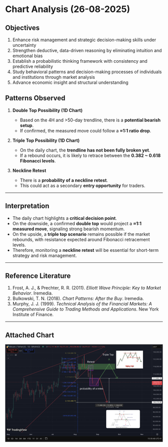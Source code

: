 # Chart Analysis (26-08-2025)

## Objectives  

1. Enhance risk management and strategic decision-making skills under uncertainty  
2. Strengthen deductive, data-driven reasoning by eliminating intuition and emotional bias  
3. Establish a probabilistic thinking framework with consistency and predictive reliability  
4. Study behavioral patterns and decision-making processes of individuals and institutions through market analysis  
5. Advance economic insight and structural understanding  

## Patterns Observed
1. **Double Top Possibility (1D Chart)**
   - Based on the 4H and >50-day trendline, there is a **potential bearish setup**.
   - If confirmed, the measured move could follow a **≈1:1 ratio drop**.

2. **Triple Top Possibility (1D Chart)**
   - On the daily chart, the **trendline has not been fully broken yet**.
   - If a rebound occurs, it is likely to retrace between the **0.382 ~ 0.618 Fibonacci levels**.

3. **Neckline Retest**
   - There is a **probability of a neckline retest**.
   - This could act as a secondary **entry opportunity** for traders.

---

## Interpretation
- The daily chart highlights a **critical decision point**.  
- On the downside, a confirmed **double top** would project a **≈1:1 measured move**, signaling strong bearish momentum.  
- On the upside, a **triple top scenario** remains possible if the market rebounds, with resistance expected around Fibonacci retracement levels.  
- Therefore, monitoring a **neckline retest** will be essential for short-term strategy and risk management.  

---

## Reference Literature
1. Frost, A. J., & Prechter, R. R. (2011). *Elliott Wave Principle: Key to Market Behavior*. Iremedia.  
2. Bulkowski, T. N. (2018). *Chart Patterns: After the Buy*. Iremedia.  
3. Murphy, J. J. (1999). *Technical Analysis of the Financial Markets: A Comprehensive Guide to Trading Methods and Applications*. New York Institute of Finance.  

---

## Attached Chart
![BTCUSDT 1D Double/Triple Top](./2025-08-26_BTCUSDT_1D_DoubleTop_TripleTop.png)
